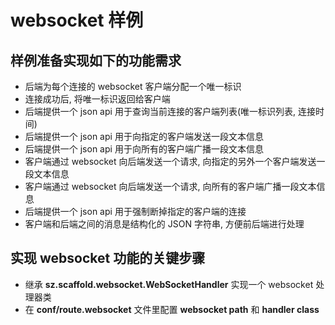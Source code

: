 # websocket 样例

## 样例准备实现如下的功能需求

* 后端为每个连接的 websocket 客户端分配一个唯一标识
* 连接成功后, 将唯一标识返回给客户端
* 后端提供一个 json api 用于查询当前连接的客户端列表(唯一标识列表, 连接时间)
* 后端提供一个 json api 用于向指定的客户端发送一段文本信息
* 后端提供一个 json api 用于向所有的客户端广播一段文本信息
* 客户端通过 websocket 向后端发送一个请求, 向指定的另外一个客户端发送一段文本信息
* 客户端通过 websocket 向后端发送一个请求, 向所有的客户端广播一段文本信息
* 后端提供一个 json api 用于强制断掉指定的客户端的连接
* 客户端和后端之间的消息是结构化的 JSON 字符串, 方便前后端进行处理

## 实现 websocket 功能的关键步骤
* 继承 **sz.scaffold.websocket.WebSocketHandler** 实现一个 websocket 处理器类  
* 在 **conf/route.websocket** 文件里配置 **websocket path** 和 **handler class**